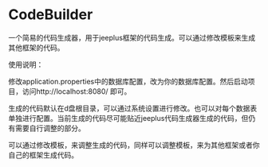 # CodeBuilder
一个简易的代码生成器，用于jeeplus框架的代码生成。可以通过修改模板来生成其他框架的代码。

使用说明：

修改application.properties中的数据库配置，改为你的数据库配置。然后启动项目，访问http://localhost:8080/ 即可。<br>

生成的代码默认在d盘根目录，可以通过系统设置进行修改。也可以对每个数据表单独进行配置。当前生成的代码尽可能贴近jeeplus代码生成器生成的代码，但仍有需要自行调整的部分。<br>

可以通过修改模板，来调整生成的代码，同样可以调整模板，来为其他框架或者你自己的框架生成代码。
